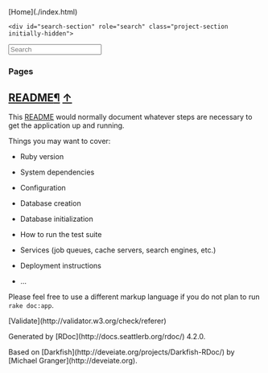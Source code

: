 <html>
<head>
<meta charset="utf-8">

<title>README - Rails Application Documentation</title>

<script type="text/javascript">
  var rdoc_rel_prefix = "./";
</script>

<script src="./js/jquery.js"></script>
<script src="./js/darkfish.js"></script>

<link href="./css/fonts.css" rel="stylesheet">
<link href="./css/rdoc.css" rel="stylesheet">

<body id="top" role="document" class="file">
<nav role="navigation">
  <div id="project-navigation">
    <div id="home-section" role="region" title="Quick navigation" class="nav-section">

## 
  

  <div id="table-of-contents-navigation">
     [Home](./index.html)
  </div>
</div>

    <div id="search-section" role="search" class="project-section initially-hidden">
  <form action="#" method="get" accept-charset="utf-8">
    <div id="search-field-wrapper">
      <input id="search-field" role="combobox" aria-label="Search"
             aria-autocomplete="list" aria-controls="search-results"
             type="text" name="search" placeholder="Search" spellcheck="false"
             title="Type to search, Up and Down to navigate, Enter to load">
    </div>

  </form>
</div>

  </div>

  <div id="project-metadata">
    <div id="fileindex-section" class="nav-section">

### Pages

</div>

  </div>
</nav>

<main role="main" aria-label="Page README.rdoc">

## [README](README_rdoc.html)<span>[&para;](#label-README) [&uarr;](#top)</span>

This [README](README_rdoc.html) would normally document whatever
steps are necessary to get the application up and running.

Things you may want to cover:

*   Ruby version

*   System dependencies

*   Configuration

*   Database creation

*   Database initialization

*   How to run the test suite

*   Services (job queues, cache servers, search engines, etc.)

*   Deployment instructions

*   …

Please feel free to use a different markup language if you do not plan to
run `rake doc:app`.

</main>

<footer id="validator-badges" role="contentinfo">
  <p>[Validate](http://validator.w3.org/check/referer)
  <p>Generated by [RDoc](http://docs.seattlerb.org/rdoc/) 4.2.0.
  <p>Based on [Darkfish](http://deveiate.org/projects/Darkfish-RDoc/) by [Michael Granger](http://deveiate.org).
</footer>
